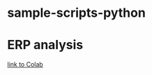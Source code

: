 # sample-scripts-python

# ERP analysis
[link to Colab](https://colab.research.google.com/github/Kanoh-Laboratory/sample-scripts-python/blob/main/erp/erp-basic.ipynb)